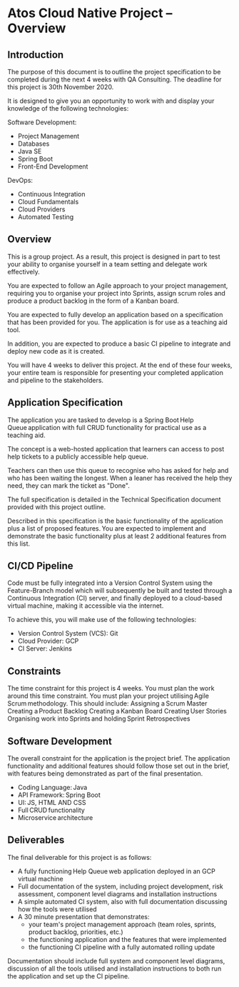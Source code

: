 # Atos Cloud Native Project – Overview 
 
## Introduction 
 
The purpose of this document is to outline the project specification to be completed during the next 4 weeks with QA Consulting. The deadline for this project is 30th November 2020. 
 
It is designed to give you an opportunity to work with and display your knowledge of the following technologies: 
 
Software Development: 
- Project Management 
- Databases 
- Java SE 
- Spring Boot 
- Front-End Development

DevOps: 
- Continuous Integration 
- Cloud Fundamentals 
- Cloud Providers 
- Automated Testing 
 
## Overview 
 
This is a group project. As a result, this project is designed in part to test your ability to organise yourself in a team setting and delegate work effectively. 
 
You are expected to follow an Agile approach to your project management, requiring you to organise your project into Sprints, assign scrum roles and produce a product backlog in the form of a Kanban board. 
 
You are expected to fully develop an application based on a specification that has been provided for you. The application is for use as a teaching aid tool. 
 
In addition, you are expected to produce a basic CI pipeline to integrate and deploy new code as it is created. 
 
You will have 4 weeks to deliver this project. At the end of these four weeks, your entire team is responsible for presenting your completed application and pipeline to the stakeholders. 
 
## Application Specification 
 
The application you are tasked to develop is a Spring Boot Help Queue application with full CRUD functionality for practical use as a teaching aid. 
 
The concept is a web-hosted application that learners can access to post help tickets to a publicly accessible help queue. 
 
Teachers can then use this queue to recognise who has asked for help and who has been waiting the longest. When a leaner has received the help they need, they can mark the ticket as "Done". 
 
The full specification is detailed in the Technical Specification document provided with this project outline. 
 
Described in this specification is the basic functionality of the application plus a list of proposed features. You are expected to implement and demonstrate the basic functionality plus at least 2 additional features from this list. 
 
## CI/CD Pipeline 
 
Code must be fully integrated into a Version Control System using the Feature-Branch model which will subsequently be built and tested through a Continuous Integration (CI) server, and finally deployed to a cloud-based virtual machine, making it accessible via the internet. 
  
To achieve this, you will make use of the following technologies: 
- Version Control System (VCS): Git 
- Cloud Provider: GCP 
- CI Server: Jenkins 
 
## Constraints 
 
The time constraint for this project is 4 weeks. You must plan the work around this time constraint. 
You must plan your project utilising Agile Scrum methodology. This should include: 
Assigning a Scrum Master 
Creating a Product Backlog 
Creating a Kanban Board 
Creating User Stories 
Organising work into Sprints and holding Sprint Retrospectives 
 
## Software Development 
 
The overall constraint for the application is the project brief. The application functionality and additional features should follow those set out in the brief, with features being demonstrated as part of the final presentation. 
- Coding Language: Java 
- API Framework: Spring Boot 
- UI: JS, HTML AND CSS 
- Full CRUD functionality 
- Microservice architecture 
 
## Deliverables 
 
The final deliverable for this project is as follows: 
- A fully functioning Help Queue web application deployed in an GCP virtual machine 
- Full documentation of the system, including project development, risk assessment, component level diagrams and installation instructions 
- A simple automated CI system, also with full documentation discussing how the tools were utilised 
- A 30 minute presentation that demonstrates: 
    - your team's project management approach (team roles, sprints, product backlog, priorities, etc.) 
    - the functioning application and the features that were implemented 
    - the functioning CI pipeline with a fully automated rolling update 
 
Documentation should include full system and component level diagrams, discussion of all the tools utilised and installation instructions to both run the application and set up the CI pipeline. 
 
